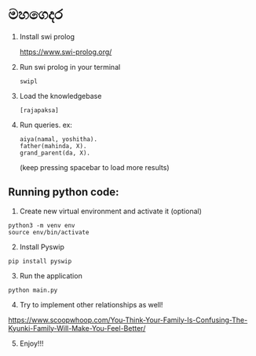 # මහගෙදර

1. Install swi prolog
   
    https://www.swi-prolog.org/
2. Run swi prolog in your terminal
   ```
   swipl
   ```
3. Load the knowledgebase
   ```
   [rajapaksa]
   ```
4. Run queries. ex:
   ```
   aiya(namal, yoshitha).
   father(mahinda, X).
   grand_parent(da, X).
   ```
   (keep pressing spacebar to load more results)


## Running python code:
1. Create new virtual environment and activate it (optional)
```
python3 -m venv env
source env/bin/activate
```

2. Install Pyswip
```
pip install pyswip
```

3. Run the application

```
python main.py
```

4. Try to implement other relationships as well!

 https://www.scoopwhoop.com/You-Think-Your-Family-Is-Confusing-The-Kyunki-Family-Will-Make-You-Feel-Better/

5. Enjoy!!!
